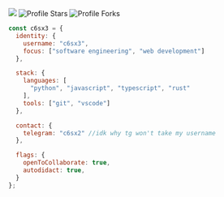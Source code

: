 ![](https://komarev.com/ghpvc/?username=c6sx3&color=4d5159&abbreviated=true)
<img src="https://img.shields.io/badge/dynamic/json?&label=Total%20Stars&color=4d5159&style=flat&style=for-the-badge&query=%24.stars&url=https://api.github-star-counter.workers.dev/user/c6sx3" alt="Profile Stars"></a>
<img src="https://img.shields.io/badge/dynamic/json?&label=Total%20Forks&color=4d5159&style=flat&style=for-the-badge&query=%24.forks&url=https://api.github-star-counter.workers.dev/user/c6sx3" alt="Profile Forks"></a>

```javascript
const c6sx3 = {
  identity: {
    username: "c6sx3",
    focus: ["software engineering", "web development"]
  },

  stack: {
    languages: [
      "python", "javascript", "typescript", "rust"
    ],
    tools: ["git", "vscode"]
  },

  contact: {
    telegram: "c6sx2" //idk why tg won't take my username
  },

  flags: {
    openToCollaborate: true,
    autodidact: true,
  }
};

```
